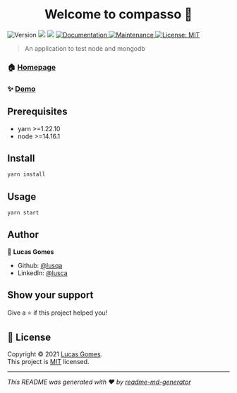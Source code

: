 <h1 align="center">Welcome to compasso 👋</h1>
<p>
  <img alt="Version" src="https://img.shields.io/badge/version-1.0.0-blue.svg?cacheSeconds=2592000" />
  <img src="https://img.shields.io/badge/yarn-%3E%3D1.22.10-blue.svg" />
  <img src="https://img.shields.io/badge/node-%3E%3D14.16.1-blue.svg" />
  <a href="https://github.com/lusqa/compasso#readme" target="_blank">
    <img alt="Documentation" src="https://img.shields.io/badge/documentation-yes-brightgreen.svg" />
  </a>
  <a href="https://github.com/lusqa/compasso/graphs/commit-activity" target="_blank">
    <img alt="Maintenance" src="https://img.shields.io/badge/Maintained%3F-yes-green.svg" />
  </a>
  <a href="https://github.com/lusqa/compasso/blob/master/LICENSE" target="_blank">
    <img alt="License: MIT" src="https://img.shields.io/badge/license-MIT-green.svg" />
  </a>
</p>

> An application to test node and mongodb

### 🏠 [Homepage](https://github.com/lusqa/compasso#readme)

### ✨ [Demo](https://test-compasso-uol.herokuapp.com/api/v1/docs)

## Prerequisites

- yarn >=1.22.10
- node >=14.16.1

## Install

```sh
yarn install
```

## Usage

```sh
yarn start
```

## Author

👤 **Lucas Gomes**

* Github: [@lusqa](https://github.com/lusqa)
* LinkedIn: [@lusca](https://linkedin.com/in/lusca)

## Show your support

Give a ⭐️ if this project helped you!

## 📝 License

Copyright © 2021 [Lucas Gomes](https://github.com/lusqa).<br />
This project is [MIT](https://github.com/lusqa/compasso/blob/master/LICENSE) licensed.

***
_This README was generated with ❤️ by [readme-md-generator](https://github.com/kefranabg/readme-md-generator)_